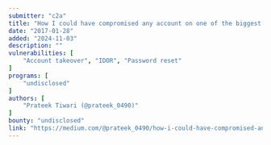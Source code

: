 ```yaml
---
submitter: "c2a"
title: "How I could have compromised any account on one of the biggest startup based in California"
date: "2017-01-28"
added: "2024-11-03"
description: ""
vulnerabilities: [
    "Account takeover", "IDOR", "Password reset"
]
programs: [
    "undisclosed"
]
authors: [
    "Prateek Tiwari (@prateek_0490)"
]
bounty: "undisclosed"
link: "https://medium.com/@prateek_0490/how-i-could-have-compromised-any-account-on-one-of-the-biggest-startup-based-in-california-3ebc8c6844b5"
---
```




